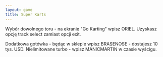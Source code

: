 ```yaml
---
layout: game
title: Super Karts
---
```


Wybór dowolnego toru - na ekranie "Go Karting" wpisz ORIEL. 
Uzyskasz
opcję track select zamiast opcji exit.

Dodatkowa gotówka - będąc w sklepie wpisz BRASENOSE - 
dostajesz 10 tys.
USD. Nielimitowane turbo - wpisz MANICMARTIN w czasie wyścigu.
